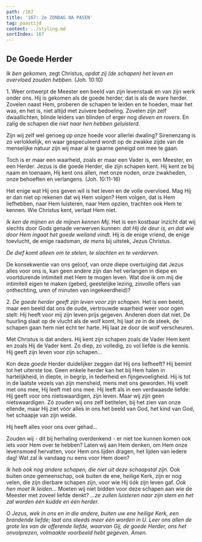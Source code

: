 ```yaml
---
path: /167
title: '167: 2e ZONDAG NA PASEN'
tag: paastijd
content: ../styling.md
sortIndex: 167
---
```


## De Goede Herder

_Ik ben gekomen,_ zegt Christus, _opdat zij (de schapen) het leven en overvloed zouden hebben._ (Joh. 10:10)

1\. Weer ontwerpt de Meester een beeld van zijn levenstaak en van zijn werk onder ons. Hij is gekomen als de goede herder, dat is als de ware herder. Zovelen naast Hem, proberen de schapen te leiden en te hoeden, maar het was, en het is, niet altijd met zuivere bedoeling. Zovelen zijn zelf dwaallichten, blinde leiders van blinden of erger nog _dieven en rovers_. En zalig de schapen die _niet naar hen hebben geluisterd_.

Zijn wij zelf wel genoeg op onze hoede voor allerlei dwaling? Sirenenzang is zo verlokkelijk, en waar gespeculeerd wordt op de zwakke zijde van de menselijke natuur zijn wij maar al te gaarne geneigd om mee te gaan.

Toch is er maar een waarheid, zoals er maar een Vader is, een Meester, en een Herder. Jezus is die goede Herder, die zijn schapen kent. Hij kent ze bij naam en toenaam, Hij kent ons allen, met onze noden, onze zwakheden, onze behoeften en verlangens. (Joh. 10:11-16)

Het enige wat Hij ons geven wil is het leven en de volle overvloed. Mag Hij er dan niet op rekenen dat wij Hem volgen? Hem volgen, dat is Hem liefhebben, naar Hem luisteren, naar Hem opzien, trachten ook Hem te kennen. Wie Christus kent, verlaat Hem niet.

_Ik ken de mijnen en de mijnen kennen Mij._ Het is een kostbaar inzicht dat wij slechts door Gods genade verwerven kunnen: _dat Hij de deur is, en dat wie door Hem ingaat het goede weiland vindt_. Hij is de enige vriend, de enige toevlucht, de enige raadsman, _de mens_ bij uitstek, Jezus Christus.

_De dief komt alleen om te stelen, te slachten en te verderven._

De konsekwentie van ons geloof, van onze diepe overtuiging dat Jezus alles voor ons is, kan geen andere zijn dan het verlangen in diepe en voortdurende intimiteit met Hem te mogen leven. Wat doe ik om mij die intimiteit eigen te maken (gebed, geestelijke lezing, zinvolle offers van onthechting, uren of minuten van ingekeerdheid)?

2\. _De goede herder geeft zijn leven voor zijn schapen._ Het is een beeld, maar een beeld dat ons de oude, vertrouwde waarheid weer voor ogen stelt: Hij heeft voor mij zijn leven prijs gegeven. Anderen doen dat niet. De huurling slaat op de vlucht als de wolf komt, hij laat ze in de steek, de schapen gaan hem niet echt ter harte. Hij laat ze door de wolf verscheuren.

Met Christus is dat anders. Hij kent zijn schapen zoals de Vader Hem kent en zoals Hij de Vader kent. Zo diep, zo volledig, zo vol liefde is die kennis. Hij geeft zijn leven voor zijn schapen...

Kon deze _goede_ Herder duidelijker zeggen dat Hij ons liefheeft? Hij bemint tot het uiterste toe. Geen enkele herder kan het bij Hem halen in hartelijkheid, in diepte, in begrip, in tederheid en fijngevoeligheid. Hij is tot in de laatste vezels van zijn mensheid, mens met ons geworden. Hij voelt met ons mee, Hij leeft met ons mee. Hij leeft als in een verdwaasde liefde: Hij geeft voor ons nietswaardigen, zijn leven. Maar wij _zijn_ geen nietswaardigen. Zó zouden wij ons zelf betitelen, bij het zien van onze ellende, maar Hij ziet vóór alles in ons het beeld van God, het kind van God, het schaapje van zijn weide.

Hij heeft alles voor ons over gehad...

Zouden wij - dit bij herhaling overdenkend - er niet toe kunnen komen ook iets voor Hem over te hebben? Laten wij aan Hem denken, om Hem onze levensmoed hervatten, voor Hem ons lijden dragen, het lijden van iedere dag! Wat zal ik vandaag nu eens voor Hem doen?

_Ik heb ook nog andere schapen, die niet uit deze schaapstal zijn._ Ook buiten onze gemeenschap, ook buiten de ene, heilige Kerk, zijn er nog velen, die zijn dierbare schapen zijn, voor wie Hij óók zijn leven gaf. _Ook hen moet Ik leiden..._ Moeten wij niet bidden voor deze schapen aan wie de Meester met zoveel liefde denkt? _...ze zullen luisteren naar zijn stem en het zal worden één kudde en één herder._

_O Jezus, wek in ons en in die andere, buiten uw ene heilige Kerk, een brandende liefde; laat ons steeds meer één worden in U. Leer ons allen de grote les van de offerende liefde, waarvan Gij, de goede Herder, ons het onvolprezen, volmaakte voorbeeld hebt gegeven. Amen._
